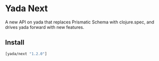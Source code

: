 # Yada Next

A new API on yada that replaces Prismatic Schema with clojure.spec,
and drives yada forward with new features.

## Install

```clojure
[yada/next "1.2.0"]
```
